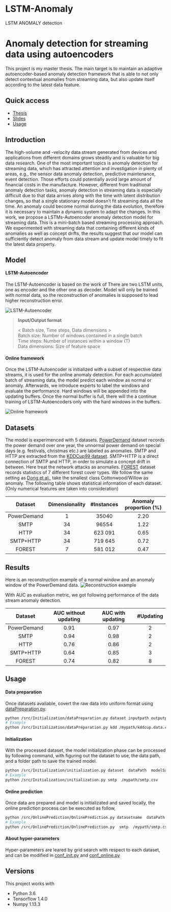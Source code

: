# LSTM-Anomaly
LSTM ANOMALY detection
# Anomaly detection for streaming data using autoencoders

This project is my master thesis. The main target is to maintain an adaptive autoencoder-based anomaly detection framework that is able to not only detect contextual anomalies from streaming data, but also update itself according to the latest data feature.

## Quick access

  - [Thesis](https://github.com/binli826/LSTM-Autoencoders/blob/master/Thesis.pdf) 
  - [Slides](https://github.com/binli826/LSTM-Autoencoders/blob/master/Slides.pdf)
  - [Usage](https://github.com/binli826/LSTM-Autoencoders/tree/master#usage)

## Introduction
The high-volume and -velocity data stream generated from devices and applications from
different domains grows steadily and is valuable for big data research. One of the most
important topics is anomaly detection for streaming data, which has attracted attention
and investigation in plenty of areas, e.g., the sensor data anomaly detection, predictive
maintenance, event detection. Those efforts could potentially avoid large amount of financial
costs in the manufacture. However, different from traditional anomaly detection tasks,
anomaly detection in streaming data is especially difficult due to that data arrives along
with the time with latent distribution changes, so that a single stationary model doesn’t fit
streaming data all the time. An anomaly could become normal during the data evolution,
therefore it is necessary to maintain a dynamic system to adapt the changes. In this work,
we propose a LSTMs-Autoencoder anomaly detection model for streaming data. This is a
mini-batch based streaming processing approach. We experimented with streaming data
that containing different kinds of anomalies as well as concept drifts, the results suggest
that our model can sufficiently detect anomaly from data stream and update model timely
to fit the latest data property.

## Model
#### LSTM-Autoencoder
The LSTM-Autoencoder is based on the work of There are two LSTM units, one as encoder and the other one as decoder. Model will only be trained with normal data, so the reconstruction of anomalies is supposed to lead higher reconstruction error.

![LSTM-Autoencoder](https://github.com/binli826/LSTM-Autoencoders/blob/master/Figures/LSTM-Autoencoder.PNG)

> **Input/Output format**
>
> < Batch size, Time steps, Data dimensions > <br />
> Batch size: Number of windows contained in a single batch<br />
> Time steps: Number of instances within a window (T)<br />
> Data dimensions: Size of feature space

#### Online framework
Once the LSTM-Autoencoder is initialized with a subset of respective data streams, it is used for the online anomaly detection. For each accumulated batch of streaming data, the model predict each window as normal or anomaly. Afterwards, we introduce experts to label the windows and evaluate the performance. Hard windows will be appended into the updating buffers. Once the normal buffer is full, there will the a continue training of LSTM-Autoencoders only with the hard windows in the buffers.

![Online framework](https://github.com/binli826/LSTM-Autoencoders/blob/master/Figures/Online.PNG)

## Datasets
The model is experimenced with 5 datasets. [PowerDemand](https://github.com/binli826/LSTM-Autoencoders/blob/master/data/power_data.txt) dataset records the power demand over one year, the unnormal power demand on special days (e.g. festivals, christmas etc.) are labeled as anomalies.
SMTP and HTTP are extracted from the [KDDCup99 dataset](http://kdd.ics.uci.edu/databases/kddcup99/kddcup99.html). SMTP+HTTP is a direct connection of SMTP and HTTP, in order to simulate a concept drift in between.
Here treat the network attacks as anomalies. [FOREST](https://archive.ics.uci.edu/ml/datasets/covertype) dataset records statistics of 7 different forest cover types. We follow the same setting as [Dong et al.], take the smallest class Cottonwood/Willow as anomaly.
The following table shows statistical information of each dataset.(Only numerical features are taken into consideration)

| Dataset | Dimensionality | #Instances | Anomaly proportion (%) |
| :------: | :------: | :------: | :------: |
| PowerDemand | 1 | 35040 | 2.20 |
| SMTP | 34 | 96554 | 1.22 |
| HTTP | 34 | 623 091 | 0.65 |
| SMTP+HTTP | 34 | 719 645 | 0.72|
| FOREST | 7 | 581 012 | 0.47 |

## Results
Here is an reconstruction example of a normal window and an anomaly window of the PowerDemand data.
![Reconstruction example](https://github.com/binli826/LSTM-Autoencoders/blob/master/Figures/example.PNG)
>
With AUC as evaluation metric, we got following performance of the data stream anomaly detection.

| Dataset | AUC without updating | AUC with updating | #Updating |
| :------: | :------: | :------: | :------: |
| PowerDemand | 0.91 | 0.97 | 2 |
| SMTP | 0.94 | 0.98 | 2 |
| HTTP | 0.76 | 0.86 | 2 |
| SMTP+HTTP | 0.64 | 0.85 | 3|
| FOREST | 0.74 | 0.82 | 8 |


## Usage
#### Data preparation
Once datasets avaliable, covert the raw data into uniform format using [dataPreparation.py].

```sh
python /src/Initialization/dataPreparation.py dataset inputpath outputpath --powerlabel --kddcol
# Example
python /src/Initialization/dataPreparation.py kdd /mypath/kddcup.data.corrected /mypath --kddcol /mypath/columns.txt
```
#### Initialization
With the processed dataset, the model initialization phase can be processed by following command, with figuring out the dataset to use, the data path, and a folder path to save the trained model.
```sh
python /src/Initialization/initialization.py dataset  dataPath  modelSavePath
# Example
python /src/Initialization/initialization.py smtp  /mypath/smtp.csv    /mypath/models/
```

#### Online prediction
Once data are prepared and model is initializated and saved locally, the online prediction process can be executed as follow,
```sh
python /src/OnlinePrediction/OnlinePrediction.py datasetname  dataPath  modelPath
# Example
python /src/OnlinePrediction/OnlinePrediction.py  smtp  /mypath/smtp.csv    /mypath/model_smtp/
```
#### About hyper-parameters
Hyper-parameters are leared by grid search with respect to each dataset, and can be modified in [conf_init.py] and [conf_online.py]



## Versions
This project works with
* Python 3.6
* Tensorflow 1.4.0
* Numpy 1.13.3

[Malhotra et al.]: <https://arxiv.org/pdf/1607.00148.pdf>
[Dong et al.]: <https://onlinelibrary.wiley.com/doi/abs/10.1111/coin.12146>
[dataPreparation.py]: <https://github.com/binli826/LSTM-Autoencoders/blob/master/src/Initialization/dataPreparation.py>
[conf_init.py]: <https://github.com/binli826/LSTM-Autoencoders/blob/master/src/Initialization/conf_init.py>
[conf_online.py]: <https://github.com/binli826/LSTM-Autoencoders/blob/master/src/OnlinePrediction/conf_online.py>
